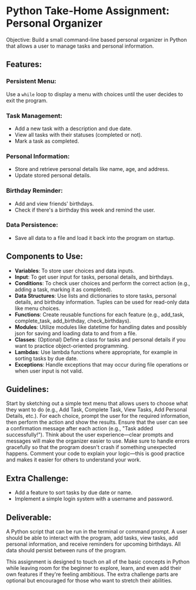# Python Take-Home Assignment: Personal Organizer
Objective: Build a small command-line based personal organizer in Python that allows a user to manage tasks and personal information.

## Features:

### Persistent Menu:
Use a `while` loop to display a menu with choices until the user decides to exit the program.

### Task Management:

- Add a new task with a description and due date.
- View all tasks with their statuses (completed or not).
- Mark a task as completed.

### Personal Information:

- Store and retrieve personal details like name, age, and address.
- Update stored personal details.

### Birthday Reminder:

- Add and view friends' birthdays.
- Check if there's a birthday this week and remind the user.

### Data Persistence:
- Save all data to a file and load it back into the program on startup.

## Components to Use:

- **Variables**: To store user choices and data inputs.
- **Input**: To get user input for tasks, personal details, and birthdays.
- **Conditions**: To check user choices and perform the correct action (e.g., adding a task, marking it as completed).
- **Data Structures**:
Use lists and dictionaries to store tasks, personal details, and birthday information.
Tuples can be used for read-only data like menu choices.
- **Functions**: Create reusable functions for each feature (e.g., add_task, complete_task, add_birthday, check_birthdays).
- **Modules**: Utilize modules like datetime for handling dates and possibly json for saving and loading data to and from a file.
- **Classes**: (Optional) Define a class for tasks and personal details if you want to practice object-oriented programming.
- **Lambdas**: Use lambda functions where appropriate, for example in sorting tasks by due date.
- **Exceptions**: Handle exceptions that may occur during file operations or when user input is not valid.

## Guidelines:

Start by sketching out a simple text menu that allows users to choose what they want to do (e.g., Add Task, Complete Task, View Tasks, Add Personal Details, etc.).
For each choice, prompt the user for the required information, then perform the action and show the results.
Ensure that the user can see a confirmation message after each action (e.g., "Task added successfully!").
Think about the user experience—clear prompts and messages will make the organizer easier to use.
Make sure to handle errors gracefully so that the program doesn't crash if something unexpected happens.
Comment your code to explain your logic—this is good practice and makes it easier for others to understand your work.

## Extra Challenge:

- Add a feature to sort tasks by due date or name.
- Implement a simple login system with a username and password.

## Deliverable:

A Python script that can be run in the terminal or command prompt. A user should be able to interact with the program, add tasks, view tasks, add personal information, and receive reminders for upcoming birthdays. All data should persist between runs of the program.

This assignment is designed to touch on all of the basic concepts in Python while leaving room for the beginner to explore, learn, and even add their own features if they're feeling ambitious. The extra challenge parts are optional but encouraged for those who want to stretch their abilities.